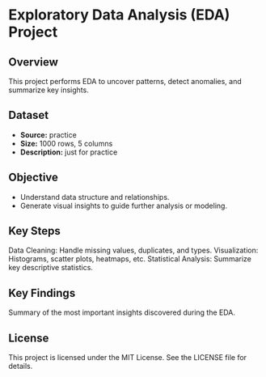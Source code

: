 # Exploratory Data Analysis (EDA) Project

## Overview
This project performs EDA  to uncover patterns, detect anomalies, and summarize key insights.

## Dataset
- **Source:** practice
- **Size:** 1000 rows, 5 columns
- **Description:** just for practice

## Objective
- Understand data structure and relationships.
- Generate visual insights to guide further analysis or modeling.

## Key Steps
Data Cleaning: Handle missing values, duplicates, and types.
Visualization: Histograms, scatter plots, heatmaps, etc.
Statistical Analysis: Summarize key descriptive statistics.

## Key Findings
Summary of the most important insights discovered during the EDA.

## License
This project is licensed under the MIT License. See the LICENSE file for details.
